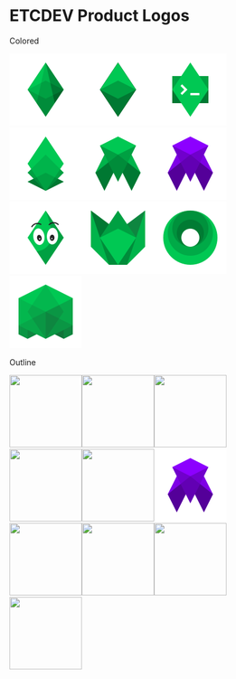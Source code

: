 ETCDEV Product Logos
==========

Colored

<img src="RGB/svg/ETCDEV_Emerald_green.svg" width="128" height="128"><img src="RGB/svg/ETCDEV_Geth_green.svg" width="128" height="128"><img src="RGB/svg/ETCDEV_Emerald_CLI_green.svg" width="128" height="128"><img src="RGB/svg/ETCDEV_Emerald_SDK_green.svg" width="128" height="128"><img src="RGB/svg/ETCDEV_SputnikVM_green.svg" width="128" height="128"><img src="RGB/svg/ETCDEV_SputnikVM_purple.svg" width="128" height="128"><img src="RGB/svg/ETCDEV_Mascot_green.svg" width="128" height="128"><img src="RGB/svg/ETCDEV_Emerald_UI_green.svg" width="128" height="128"><img src="RGB/svg/ETCDEV_Orbita_green.svg" width="128" height="128"><img src="RGB/svg/ETCDEV_Emerald_Vault_green.svg" width="128" height="128">

Outline

<img src="RGB/svg/ETCDEV_Emerald_outline.svg" width="128" height="128"><img src="RGB/svg/ETCDEV_Geth_outline.svg" width="128" height="128"><img src="RGB/svg/ETCDEV_Emerald_CLI_outline.svg" width="128" height="128"><img src="RGB/svg/ETCDEV_Emerald_SDK_outline.svg" width="128" height="128"><img src="RGB/svg/ETCDEV_SputnikVM_outline.svg" width="128" height="128"><img src="RGB/svg/ETCDEV_SputnikVM_purple.svg" width="128" height="128"><img src="RGB/svg/ETCDEV_Mascot_outline.svg" width="128" height="128"><img src="RGB/svg/ETCDEV_Emerald_UI_outline.svg" width="128" height="128"><img src="RGB/svg/ETCDEV_Orbita_outline.svg" width="128" height="128"><img src="RGB/svg/ETCDEV_Emerald_Vault_outline.svg" width="128" height="128">

